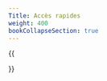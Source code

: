 ```yaml
---
Title: Accès rapides
weight: 400
bookCollapseSection: true
---
```

{{<section>}}
<!--Section renders pages in section as definition list, using title and description.
Example
```tpl
{{</* section */>}}
```-->